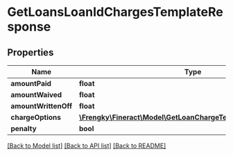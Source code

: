 # GetLoansLoanIdChargesTemplateResponse

## Properties
Name | Type | Description | Notes
------------ | ------------- | ------------- | -------------
**amountPaid** | **float** |  | [optional] 
**amountWaived** | **float** |  | [optional] 
**amountWrittenOff** | **float** |  | [optional] 
**chargeOptions** | [**\Frengky\Fineract\Model\GetLoanChargeTemplateChargeOptions[]**](GetLoanChargeTemplateChargeOptions.md) |  | [optional] 
**penalty** | **bool** |  | [optional] 

[[Back to Model list]](../../README.md#documentation-for-models) [[Back to API list]](../../README.md#documentation-for-api-endpoints) [[Back to README]](../../README.md)

